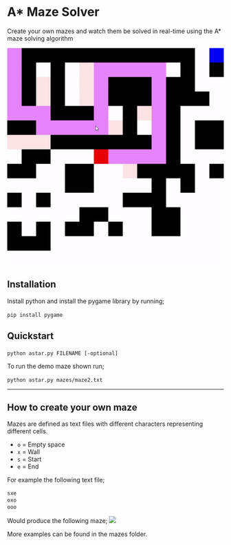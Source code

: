 # A* Maze Solver
Create your own mazes and watch them be solved in real-time using the A* maze solving algorithm

![](preview.gif)

## Installation
Install python and install the pygame library by running;

```pip install pygame```

## Quickstart
```python astar.py FILENAME [-optional]```

To run the demo maze shown run;

```python astar.py mazes/maze2.txt```

---

## How to create your own maze
Mazes are defined as text files with different characters representing different cells.

- `o` = Empty space
- `x` = Wall 
- `s` = Start
- `e` = End

For example the following text file;

```
sxe
oxo
ooo
```

Would produce the following maze;
![](maze.png)

More examples can be found in the mazes folder.
